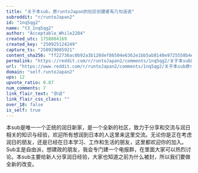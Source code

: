 ```yaml
---
title: "关于本sub，原runtoJapan的社区创建者有几句话说"
subreddit: "r/runtoJapan2"
id: "1nq5qg2"
name: "t3_1nq5qg2"
author: "Acceptable_While2284"
created_utc: 1758804169
created_key: "250925124249"
capture_ts: "250929085921"
content_sha256: "ff22736ac0b92a3b120def86504e6362e1bb5ab8148e9725558b4e77a3d9149e"
permalink: "https://reddit.com/r/runtoJapan2/comments/1nq5qg2/关于本sub原runtojapan的社区创建者有几句话说/"
url: "https://www.reddit.com/r/runtoJapan2/comments/1nq5qg2/关于本sub原runtojapan的社区创建者有几句话说/"
domain: "self.runtoJapan2"
ups: 12
upvote_ratio: 0.87
num_comments: 7
link_flair_text: "杂谈"
link_flair_css_class: ""
over_18: false
is_self: true
---
```


本sub是唯一一个正统的润日新家，是一个全新的社区，致力于分享和交流与润日相关的知识与经验，欢迎所有想润到日本的人这里来这里交流。无论你是正在考虑润日的朋友，还是已经在日本学习、工作和生活的朋友，这里都欢迎你的加入。  
Sub主是自由派，想建政的朋友，我会专门建一个电报群，在里面大家可以热烈讨论。本sub主要给新人分享润日经验，大家也知道之前为什么被封，所以我们要做全新的改变。
